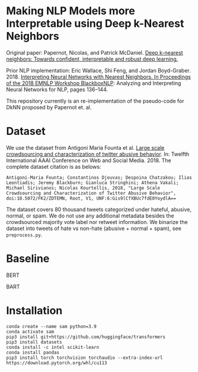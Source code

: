 # Making NLP Models more Interpretable using Deep k-Nearest Neighbors

Original paper: Papernot, Nicolas, and Patrick McDaniel. [Deep k-nearest neighbors: Towards confident, interpretable and robust deep learning.](https://arxiv.org/abs/1803.04765)

Prior NLP implementation: Eric Wallace, Shi Feng, and Jordan Boyd-Graber. 2018. [Interpreting Neural Networks with Nearest Neighbors. In Proceedings of the 2018 EMNLP Workshop BlackboxNLP](https://aclanthology.org/W18-5416): Analyzing and Interpreting Neural Networks for NLP, pages 136–144.

This repository currently is an re-implementation of the pseudo-code for DkNN proposed by Papernot et. al. 

# Dataset

We use the dataset from Antigoni Maria Founta et al. [Large scale crowdsourcing and characterization of twitter abusive behavior](https://arxiv.org/pdf/1802.00393.pdf). In: Twelfth International AAAI Conference on Web and Social Media. 2018. The complete dataset citation is as belows:

```
Antigoni-Maria Founta; Constantinos Djouvas; Despoina Chatzakou; Ilias Leontiadis; Jeremy Blackburn; Gianluca Stringhini; Athena Vakali; Michael Sirivianos; Nicolas Kourtellis, 2018, "Large Scale Crowdsourcing and Characterization of Twitter Abusive Behavior", doi:10.5072/FK2/ZDTEMN, Root, V1, UNF:6:Gis9lCfXBUc7fdE0YoydlA== 
```

The dataset covers 80 thousand tweets categorized under hateful, abusive, normal, or spam. We do not use any additional metadata besides the crowdsourced majority vote label nor retweet information. We binarize the dataset into tweets of hate vs non-hate (abusive + normal + spam), see `preprocess.py`.


# Baseline

BERT

BART

# Installation

```
conda create --name sam python=3.9
conda activate sam
pip3 install git+https://github.com/huggingface/transformers
pip3 install datasets
conda install -c intel scikit-learn
conda install pandas
pip3 install torch torchvision torchaudio --extra-index-url https://download.pytorch.org/whl/cu113
```
